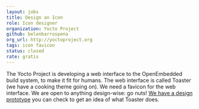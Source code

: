 ```yaml
---
layout: jobs
title: Design an Icon
role: Icon designer
organization: Yocto Project
github: belenbarrospena
org_url: http://yoctoproject.org
tags: icon favicon
status: closed
rate: gratis
---
```


The Yocto Project is developing a web interface to the OpenEmbedded build system, to make it fit for humans. The web interface is called Toaster (we have a cooking theme going on). We need a favicon for the web interface. We are open to anything design-wise: go nuts! <a href="http://www.yoctoproject.org/toaster">We have a design prototype</a> you can check to get an idea of what Toaster does.
